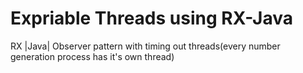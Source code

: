 # Expriable Threads using RX-Java
RX |Java| Observer pattern with timing out threads(every number generation process has it's own thread)

